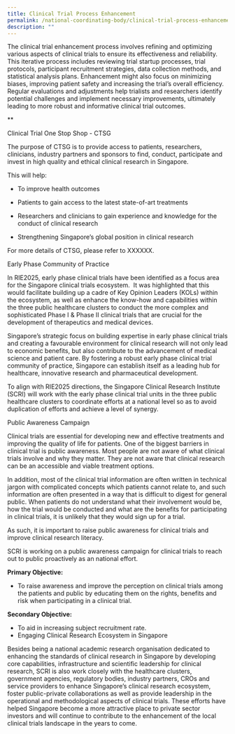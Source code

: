 ```yaml
---
title: Clinical Trial Process Enhancement
permalink: /national-coordinating-body/clinical-trial-process-enhancement/
description: ""
---
```

The clinical trial enhancement process involves refining and optimizing various aspects of clinical trials to ensure its effectiveness and reliability. This iterative process includes reviewing trial startup processes, trial protocols, participant recruitment strategies, data collection methods, and statistical analysis plans. Enhancement might also focus on minimizing biases, improving patient safety and increasing the trial’s overall efficiency. Regular evaluations and adjustments help trialists and researchers identify potential challenges and implement necessary improvements, ultimately leading to more robust and informative clinical trial outcomes.

**  

Clinical Trial One Stop Shop - CTSG

The purpose of CTSG is to provide access to patients, researchers, clinicians, industry partners and sponsors to find, conduct, participate and invest in high quality and ethical clinical research in Singapore.

  

This will help:

*   To improve health outcomes
    
*   Patients to gain access to the latest state-of-art treatments
    
*   Researchers and clinicians to gain experience and knowledge for the conduct of clinical research
    
*   Strengthening Singapore’s global position in clinical research
    

For more details of CTSG, please refer to XXXXXX.

  

Early Phase Community of Practice

In RIE2025, early phase clinical trials have been identified as a focus area for the Singapore clinical trials ecosystem.  It was highlighted that this would facilitate building up a cadre of Key Opinion Leaders (KOLs) within the ecosystem, as well as enhance the know-how and capabilities within the three public healthcare clusters to conduct the more complex and sophisticated Phase I & Phase II clinical trials that are crucial for the development of therapeutics and medical devices.  

  

Singapore’s strategic focus on building expertise in early phase clinical trials and creating a favourable environment for clinical research will not only lead to economic benefits, but also contribute to the advancement of medical science and patient care. By fostering a robust early phase clinical trial community of practice, Singapore can establish itself as a leading hub for healthcare, innovative research and pharmaceutical development.

  

To align with RIE2025 directions, the Singapore Clinical Research Institute (SCRI) will work with the early phase clinical trial units in the three public healthcare clusters to coordinate efforts at a national level so as to avoid duplication of efforts and achieve a level of synergy.  

  

Public Awareness Campaign

Clinical trials are essential for developing new and effective treatments and improving the quality of life for patients. One of the biggest barriers in clinical trial is public awareness. Most people are not aware of what clinical trials involve and why they matter. They are not aware that clinical research can be an accessible and viable treatment options.

  

In addition, most of the clinical trial information are often written in technical jargon with complicated concepts which patients cannot relate to, and such information are often presented in a way that is difficult to digest for general public. When patients do not understand what their involvement would be, how the trial would be conducted and what are the benefits for participating in clinical trials, it is unlikely that they would sign up for a trial. 

  

As such, it is important to raise public awareness for clinical trials and improve clinical research literacy. 

  

SCRI is working on a public awareness campaign for clinical trials to reach out to public proactively as an national effort.

  

**Primary Objective:**
* To raise awareness and improve the perception on clinical trials among the patients and public by educating them on the rights, benefits and risk when participating in a clinical trial.

  

**Secondary Objective:**
* To aid in increasing subject recruitment rate.
* Engaging Clinical Research Ecosystem in Singapore

Besides being a national academic research organisation dedicated to enhancing the standards of clinical research in Singapore by developing core capabilities, infrastructure and scientific leadership for clinical research, SCRI is also work closely with the healthcare clusters, government agencies, regulatory bodies, industry partners, CROs and service providers to enhance Singapore’s clinical research ecosystem, foster public-private collaborations as well as provide leadership in the operational and methodological aspects of clinical trials. These efforts have helped Singapore become a more attractive place to private sector investors and will continue to contribute to the enhancement of the local clinical trials landscape in the years to come.
